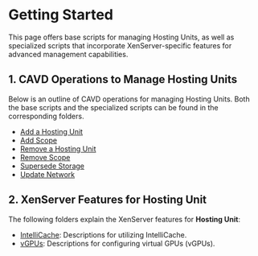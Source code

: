 
# Getting Started

This page offers base scripts for managing Hosting Units, as well as specialized scripts that incorporate XenServer-specific features for advanced management capabilities.

## 1. CAVD Operations to Manage Hosting Units

Below is an outline of CAVD operations for managing Hosting Units. Both the base scripts and the specialized scripts can be found in the corresponding folders.

* [Add a Hosting Unit](./Add%20Hosting%20Connection/)
* [Add Scope](./Add%20Scope/)
* [Remove a Hosting Unit](./Remove%20Hosting%20Connection/)
* [Remove Scope](./Remove%20Scope/)
* [Supersede Storage](./Supersede%20Storage/)
* [Update Network](./Update%20Network/)

## 2. XenServer Features for Hosting Unit

The following folders explain the XenServer features for **Hosting Unit**:

* [IntelliCache](./IntelliCache/): Descriptions for utilizing IntelliCache.
* [vGPUs](./vGPUs/): Descriptions for configuring virtual GPUs (vGPUs).





